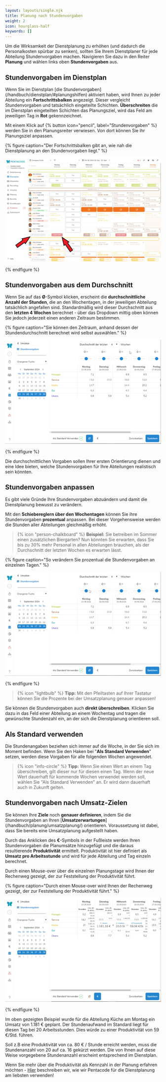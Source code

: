 ```yaml
---
layout: layouts/single.njk
title: Planung nach Stundenvorgaben
weight: 2
icon: hourglass-half
keywords: []
---
```


Um die Wirksamkeit der Dienstplanung zu erhöhen (und dadurch die Personalkosten spürbar zu senken), sollten Sie Ihrem Dienstplaner für jede Abteilung Stundenvorgaben machen. Navigieren Sie dazu in den Reiter **Planung** und wählen links oben **Stundenvorgaben** aus.

## Stundenvorgaben im Dienstplan

Wenn Sie im Dienstplan [die Stundenvorgaben]\(/handbuch/dienstplan/#planungshilfen) aktiviert haben, wird Ihnen zu jeder Abteilung ein **Fortschrittsbalken** angezeigt. Dieser vergleicht Stundenvorgaben und tatsächlich eingeteilte Schichten. **Überschreiten** die im Dienstplan eingeteilten Schichten das Planungsziel, wird das Feld am jeweiligen Tag in **Rot** gekennzeichnet.

Mit einem Klick auf {% button icon="pencil", label="Stundenvorgaben" %} werden Sie in den Planungsreiter verwiesen. Von dort können Sie ihr Planungsziel anpassen. 

{% figure caption="Der Fortschrittsbalken gibt an, wie nah die Dienstplanung an den Stundenvorgaben liegt." %}

<img src="stundenvorgaben_dienstplan.webp"/>

{% endfigure %}


## Stundenvorgaben aus dem Durchschnitt

Wenn Sie auf das **Ø**-Symbol klicken, erscheint die **durchschnittliche Anzahl der Stunden**, die an den Wochentagen, in der jeweiligen Abteilung tatsächlich angefallen sind. Standardmäßig wird dieser Durchschnitt aus den **letzten 4 Wochen** berechnet - über das Dropdown mittig oben können Sie jedoch jederzeit einen anderen Zeitraum bestimmen.

{% figure caption="Sie können den Zeitraum, anhand dessen der Stundendurchschnitt berechnet wird selbst auswählen." %}

<img src="zeitraum.gif"/>

{% endfigure %}

Die durchschnittlichen Vorgaben sollen Ihrer ersten Orientierung dienen und eine Idee bieten, welche Stundenvorgaben für Ihre Abteilungen realistisch sein könnten. 

## Stundenvorgaben anpassen

Es gibt viele Gründe Ihre Stundenvorgaben abzuändern und damit die Dienstplanung bewusst zu verändern. 

Mit den **Schiebereglern über den Wochentagen** können Sie ihre Stundenvorgaben **prozentual** anpassen. Bei dieser Vorgehensweise werden die Stunden aller Abteilungen gleichmäßig erhöht. 

> {% icon "person-chalkboard" %} **Beispiel:** Sie betreiben im Sommer einen zusätzlichen Biergarten? Nun könnten Sie erwarten, dass Sie bis zu 30% mehr Personal in allen Abteilungen brauchen, als der Durchschnitt der letzten Wochen es erwarten lässt. 

{% figure caption="So verändern Sie prozentual die Stundenvorgaben an einzelnen Tagen." %}

<img src="stundenvorgaben_prozentual.gif"/>

{% endfigure %}


> {% icon "lightbulb" %} **Tipp:** Mit den Pfeiltasten auf Ihrer Tastatur können Sie die Prozente bei der Umsatzplanung genauer anpassen!

Sie können die Stundenvorgaben auch **direkt überschreiben**. Klicken Sie dazu in das Feld einer Abteilung an einem Wochentag und tragen die gewünschte Stundenzahl ein, an der sich die Dienstplanung orientieren soll. 

## Als Standard verwenden

Die Stundenangaben beziehen sich immer auf die Woche, in der Sie sich im Moment befinden. Wenn Sie den Haken bei "**Als Standard Verwenden**" setzen, werden diese Vorgaben für alle folgenden Wochen angewendet.

> {% icon "info-circle" %} **Tipp:** Wenn Sie einen Wert an einem Tag überschreiben, gilt dieser nur für diesen einen Tag. Wenn der neue Wert dauerhaft für kommende Wochen verwendet werden soll, wählen Sie "Als Standard Verwenden" an. Er wird dann dauerhaft auch in Zukunft gelten.

## Stundenvorgaben nach Umsatz-Zielen

Sie können Ihre **Ziele** noch **genauer definieren**, indem Sie die Stundenvorgaben an Ihren [**Umsatzerwartungen**]\(/handbuch/planung/umsatzplanung/) orientieren. Voraussetzung ist dabei, dass Sie bereits eine Umsatzplanung aufgestellt haben.

Durch das Anklicken des **€**-Symbols in der Fußleiste werden Ihren Stundenvorgaben die Planumsätze hinzugefügt und die daraus resultierende **Produktivität** ermittelt. Produktivität ist hier definiert als **Umsatz pro Arbeitsstunde** und wird für jede Abteilung und Tag einzeln berechnet. 

Durch einen Mouse-over über die einzelnen Planungstage wird Ihnen der Rechenweg gezeigt, der zur Feststellung der Produktivität führt.

{% figure caption="Durch einen Mouse-over wird Ihnen der Rechenweg gezeigt, der zur Feststellung der Produktivität führt." %}

<img src="mouse_over.webp"/>

{% endfigure %}

Im oben gezeigten Beispiel wurde für die Abteilung Küche am Montag ein Umsatz von 1.181 € geplant. Der Stundenaufwand im Standard liegt für diesen Tag bei 20 Arbeitsstunden. Dies würde zu einer Produktivität von 59 €/Std. führen.

Soll z.B eine Produktivität von ca. 80 € / Stunde erreicht werden, muss die Stundenanzahl von 20 auf ca. 16 gekürzt werden. Die von Ihnen auf diese Weise vorgegebene Stundenanzahl erscheint entsprechend im Dienstplan.

Wenn Sie mehr über die Produktivität als Kennzahl in der Planung erfahren möchten - [Hier](/blog/dienstplanung_2/) beschreiben wir, wie wir Pentacode für die Dienstplanung am liebsten verwenden!

